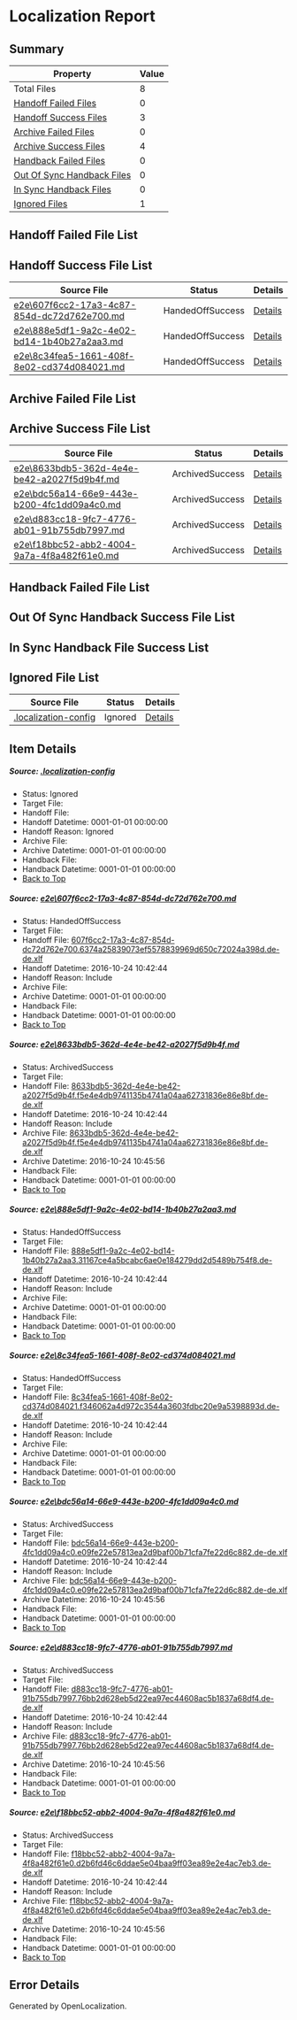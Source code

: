 # <a name='report-top'></a> Localization Report

## Summary
 Property | Value 
 -------- | ----- 
 Total Files | 8
[ Handoff Failed Files ](#handoff-failed-list)| 0
[ Handoff Success Files ](#handoff-success-list)| 3
[ Archive Failed Files ](#archive-failed-list)| 0
[ Archive Success Files ](#archive-success-list)| 4
[ Handback Failed Files ](#handback-failed-list)| 0
[ Out Of Sync Handback Files ](#outofsync-handback-success-list)| 0
[ In Sync Handback Files ](#insync-handback-success-list)| 0
[ Ignored Files ](#ignored-list)| 1

## <a name='handoff-failed-list'></a> Handoff Failed File List

## <a name='handoff-success-list'></a> Handoff Success File List
 Source File | Status | Details 
 ----------- | ------ | ------- 
 [e2e\607f6cc2-17a3-4c87-854d-dc72d762e700.md](https://github.com/OpenLocalizationTestOrg/ol-test0/blob/46ccfad15bfd7cac4aed415cd31ba32c85dfd67f/e2e/607f6cc2-17a3-4c87-854d-dc72d762e700.md) | HandedOffSuccess | [Details](#9dc3a99de5c0dd934c4988f468cfea7942d41b001)
 [e2e\888e5df1-9a2c-4e02-bd14-1b40b27a2aa3.md](https://github.com/OpenLocalizationTestOrg/ol-test0/blob/46ccfad15bfd7cac4aed415cd31ba32c85dfd67f/e2e/888e5df1-9a2c-4e02-bd14-1b40b27a2aa3.md) | HandedOffSuccess | [Details](#cc1f2e035d7fc5b4199b2120d4b5dd10a918bcea3)
 [e2e\8c34fea5-1661-408f-8e02-cd374d084021.md](https://github.com/OpenLocalizationTestOrg/ol-test0/blob/46ccfad15bfd7cac4aed415cd31ba32c85dfd67f/e2e/8c34fea5-1661-408f-8e02-cd374d084021.md) | HandedOffSuccess | [Details](#8b70d5be5897b36ae985ed07b52cd40028436d564)

## <a name='archive-failed-list'></a> Archive Failed File List

## <a name='archive-success-list'></a> Archive Success File List
 Source File | Status | Details 
 ----------- | ------ | ------- 
 [e2e\8633bdb5-362d-4e4e-be42-a2027f5d9b4f.md](https://github.com/OpenLocalizationTestOrg/ol-test0/blob/46ccfad15bfd7cac4aed415cd31ba32c85dfd67f/e2e/8633bdb5-362d-4e4e-be42-a2027f5d9b4f.md) | ArchivedSuccess | [Details](#aa133684d26c780c1e452a7c21c9186e26995ab32)
 [e2e\bdc56a14-66e9-443e-b200-4fc1dd09a4c0.md](https://github.com/OpenLocalizationTestOrg/ol-test0/blob/46ccfad15bfd7cac4aed415cd31ba32c85dfd67f/e2e/bdc56a14-66e9-443e-b200-4fc1dd09a4c0.md) | ArchivedSuccess | [Details](#91c64cbc96208d0f4cee3fa97453e95ecde177895)
 [e2e\d883cc18-9fc7-4776-ab01-91b755db7997.md](https://github.com/OpenLocalizationTestOrg/ol-test0/blob/46ccfad15bfd7cac4aed415cd31ba32c85dfd67f/e2e/d883cc18-9fc7-4776-ab01-91b755db7997.md) | ArchivedSuccess | [Details](#1d48b10a4f6d1f04dd18d187d9ddc2c7cc066f206)
 [e2e\f18bbc52-abb2-4004-9a7a-4f8a482f61e0.md](https://github.com/OpenLocalizationTestOrg/ol-test0/blob/46ccfad15bfd7cac4aed415cd31ba32c85dfd67f/e2e/f18bbc52-abb2-4004-9a7a-4f8a482f61e0.md) | ArchivedSuccess | [Details](#81e2c5c799c25c7963c36cb51bbf14dba183db017)

## <a name='handback-failed-list'></a> Handback Failed File List

## <a name='outofsync-handback-success-list'></a> Out Of Sync Handback Success File List

## <a name='insync-handback-success-list'></a> In Sync Handback File Success List

## <a name='ignored-list'></a> Ignored File List
 Source File | Status | Details 
 ----------- | ------ | ------- 
 [.localization-config](https://github.com/OpenLocalizationTestOrg/ol-test0/blob/46ccfad15bfd7cac4aed415cd31ba32c85dfd67f/.localization-config) | Ignored | [Details](#c268a05ecaa7ec85942ed632c29928ee5bd6da8d0)

## Item Details
##### <a name='c268a05ecaa7ec85942ed632c29928ee5bd6da8d0'></a> Source: [.localization-config](https://github.com/OpenLocalizationTestOrg/ol-test0/blob/46ccfad15bfd7cac4aed415cd31ba32c85dfd67f/.localization-config)
* Status: Ignored
* Target File: 
* Handoff File: 
* Handoff Datetime: 0001-01-01 00:00:00
* Handoff Reason: Ignored
* Archive File: 
* Archive Datetime: 0001-01-01 00:00:00
* Handback File: 
* Handback Datetime: 0001-01-01 00:00:00
* [Back to Top](#report-top)

##### <a name='9dc3a99de5c0dd934c4988f468cfea7942d41b001'></a> Source: [e2e\607f6cc2-17a3-4c87-854d-dc72d762e700.md](https://github.com/OpenLocalizationTestOrg/ol-test0/blob/46ccfad15bfd7cac4aed415cd31ba32c85dfd67f/e2e/607f6cc2-17a3-4c87-854d-dc72d762e700.md)
* Status: HandedOffSuccess
* Target File: 
* Handoff File: [607f6cc2-17a3-4c87-854d-dc72d762e700.6374a25839073ef5578839969d650c72024a398d.de-de.xlf](https://github.com/OpenLocalizationTestOrg/ol-test0-handoff/blob/638e57e146b0720b718995aa37548aef41c96d8f/ol-handoff/OpenLocalizationTestOrg/ol-test0-dede/qimu/ht/607f6cc2-17a3-4c87-854d-dc72d762e700.6374a25839073ef5578839969d650c72024a398d.de-de.xlf)
* Handoff Datetime: 2016-10-24 10:42:44
* Handoff Reason: Include
* Archive File: 
* Archive Datetime: 0001-01-01 00:00:00
* Handback File: 
* Handback Datetime: 0001-01-01 00:00:00
* [Back to Top](#report-top)

##### <a name='aa133684d26c780c1e452a7c21c9186e26995ab32'></a> Source: [e2e\8633bdb5-362d-4e4e-be42-a2027f5d9b4f.md](https://github.com/OpenLocalizationTestOrg/ol-test0/blob/46ccfad15bfd7cac4aed415cd31ba32c85dfd67f/e2e/8633bdb5-362d-4e4e-be42-a2027f5d9b4f.md)
* Status: ArchivedSuccess
* Target File: 
* Handoff File: [8633bdb5-362d-4e4e-be42-a2027f5d9b4f.f5e4e4db9741135b4741a04aa62731836e86e8bf.de-de.xlf](https://github.com/OpenLocalizationTestOrg/ol-test0-handoff/blob/638e57e146b0720b718995aa37548aef41c96d8f/ol-handoff/OpenLocalizationTestOrg/ol-test0-dede/qimu/ht/8633bdb5-362d-4e4e-be42-a2027f5d9b4f.f5e4e4db9741135b4741a04aa62731836e86e8bf.de-de.xlf)
* Handoff Datetime: 2016-10-24 10:42:44
* Handoff Reason: Include
* Archive File: [8633bdb5-362d-4e4e-be42-a2027f5d9b4f.f5e4e4db9741135b4741a04aa62731836e86e8bf.de-de.xlf](https://github.com/OpenLocalizationTestOrg/ol-test0-handoff/blob/1a9c078585e809eb2a8b945a4c3deab671cb48d8/ol-archive/OpenLocalizationTestOrg/ol-test0-dede/qimu/ht/8633bdb5-362d-4e4e-be42-a2027f5d9b4f.f5e4e4db9741135b4741a04aa62731836e86e8bf.de-de.xlf)
* Archive Datetime: 2016-10-24 10:45:56
* Handback File: 
* Handback Datetime: 0001-01-01 00:00:00
* [Back to Top](#report-top)

##### <a name='cc1f2e035d7fc5b4199b2120d4b5dd10a918bcea3'></a> Source: [e2e\888e5df1-9a2c-4e02-bd14-1b40b27a2aa3.md](https://github.com/OpenLocalizationTestOrg/ol-test0/blob/46ccfad15bfd7cac4aed415cd31ba32c85dfd67f/e2e/888e5df1-9a2c-4e02-bd14-1b40b27a2aa3.md)
* Status: HandedOffSuccess
* Target File: 
* Handoff File: [888e5df1-9a2c-4e02-bd14-1b40b27a2aa3.31167ce4a5bcabc6ae0e184279dd2d5489b754f8.de-de.xlf](https://github.com/OpenLocalizationTestOrg/ol-test0-handoff/blob/638e57e146b0720b718995aa37548aef41c96d8f/ol-handoff/OpenLocalizationTestOrg/ol-test0-dede/qimu/ht/888e5df1-9a2c-4e02-bd14-1b40b27a2aa3.31167ce4a5bcabc6ae0e184279dd2d5489b754f8.de-de.xlf)
* Handoff Datetime: 2016-10-24 10:42:44
* Handoff Reason: Include
* Archive File: 
* Archive Datetime: 0001-01-01 00:00:00
* Handback File: 
* Handback Datetime: 0001-01-01 00:00:00
* [Back to Top](#report-top)

##### <a name='8b70d5be5897b36ae985ed07b52cd40028436d564'></a> Source: [e2e\8c34fea5-1661-408f-8e02-cd374d084021.md](https://github.com/OpenLocalizationTestOrg/ol-test0/blob/46ccfad15bfd7cac4aed415cd31ba32c85dfd67f/e2e/8c34fea5-1661-408f-8e02-cd374d084021.md)
* Status: HandedOffSuccess
* Target File: 
* Handoff File: [8c34fea5-1661-408f-8e02-cd374d084021.f346062a4d972c3544a3603fdbc20e9a5398893d.de-de.xlf](https://github.com/OpenLocalizationTestOrg/ol-test0-handoff/blob/638e57e146b0720b718995aa37548aef41c96d8f/ol-handoff/OpenLocalizationTestOrg/ol-test0-dede/qimu/ht/8c34fea5-1661-408f-8e02-cd374d084021.f346062a4d972c3544a3603fdbc20e9a5398893d.de-de.xlf)
* Handoff Datetime: 2016-10-24 10:42:44
* Handoff Reason: Include
* Archive File: 
* Archive Datetime: 0001-01-01 00:00:00
* Handback File: 
* Handback Datetime: 0001-01-01 00:00:00
* [Back to Top](#report-top)

##### <a name='91c64cbc96208d0f4cee3fa97453e95ecde177895'></a> Source: [e2e\bdc56a14-66e9-443e-b200-4fc1dd09a4c0.md](https://github.com/OpenLocalizationTestOrg/ol-test0/blob/46ccfad15bfd7cac4aed415cd31ba32c85dfd67f/e2e/bdc56a14-66e9-443e-b200-4fc1dd09a4c0.md)
* Status: ArchivedSuccess
* Target File: 
* Handoff File: [bdc56a14-66e9-443e-b200-4fc1dd09a4c0.e09fe22e57813ea2d9baf00b71cfa7fe22d6c882.de-de.xlf](https://github.com/OpenLocalizationTestOrg/ol-test0-handoff/blob/638e57e146b0720b718995aa37548aef41c96d8f/ol-handoff/OpenLocalizationTestOrg/ol-test0-dede/qimu/ht/bdc56a14-66e9-443e-b200-4fc1dd09a4c0.e09fe22e57813ea2d9baf00b71cfa7fe22d6c882.de-de.xlf)
* Handoff Datetime: 2016-10-24 10:42:44
* Handoff Reason: Include
* Archive File: [bdc56a14-66e9-443e-b200-4fc1dd09a4c0.e09fe22e57813ea2d9baf00b71cfa7fe22d6c882.de-de.xlf](https://github.com/OpenLocalizationTestOrg/ol-test0-handoff/blob/1a9c078585e809eb2a8b945a4c3deab671cb48d8/ol-archive/OpenLocalizationTestOrg/ol-test0-dede/qimu/ht/bdc56a14-66e9-443e-b200-4fc1dd09a4c0.e09fe22e57813ea2d9baf00b71cfa7fe22d6c882.de-de.xlf)
* Archive Datetime: 2016-10-24 10:45:56
* Handback File: 
* Handback Datetime: 0001-01-01 00:00:00
* [Back to Top](#report-top)

##### <a name='1d48b10a4f6d1f04dd18d187d9ddc2c7cc066f206'></a> Source: [e2e\d883cc18-9fc7-4776-ab01-91b755db7997.md](https://github.com/OpenLocalizationTestOrg/ol-test0/blob/46ccfad15bfd7cac4aed415cd31ba32c85dfd67f/e2e/d883cc18-9fc7-4776-ab01-91b755db7997.md)
* Status: ArchivedSuccess
* Target File: 
* Handoff File: [d883cc18-9fc7-4776-ab01-91b755db7997.76bb2d628eb5d22ea97ec44608ac5b1837a68df4.de-de.xlf](https://github.com/OpenLocalizationTestOrg/ol-test0-handoff/blob/638e57e146b0720b718995aa37548aef41c96d8f/ol-handoff/OpenLocalizationTestOrg/ol-test0-dede/qimu/ht/d883cc18-9fc7-4776-ab01-91b755db7997.76bb2d628eb5d22ea97ec44608ac5b1837a68df4.de-de.xlf)
* Handoff Datetime: 2016-10-24 10:42:44
* Handoff Reason: Include
* Archive File: [d883cc18-9fc7-4776-ab01-91b755db7997.76bb2d628eb5d22ea97ec44608ac5b1837a68df4.de-de.xlf](https://github.com/OpenLocalizationTestOrg/ol-test0-handoff/blob/1a9c078585e809eb2a8b945a4c3deab671cb48d8/ol-archive/OpenLocalizationTestOrg/ol-test0-dede/qimu/ht/d883cc18-9fc7-4776-ab01-91b755db7997.76bb2d628eb5d22ea97ec44608ac5b1837a68df4.de-de.xlf)
* Archive Datetime: 2016-10-24 10:45:56
* Handback File: 
* Handback Datetime: 0001-01-01 00:00:00
* [Back to Top](#report-top)

##### <a name='81e2c5c799c25c7963c36cb51bbf14dba183db017'></a> Source: [e2e\f18bbc52-abb2-4004-9a7a-4f8a482f61e0.md](https://github.com/OpenLocalizationTestOrg/ol-test0/blob/46ccfad15bfd7cac4aed415cd31ba32c85dfd67f/e2e/f18bbc52-abb2-4004-9a7a-4f8a482f61e0.md)
* Status: ArchivedSuccess
* Target File: 
* Handoff File: [f18bbc52-abb2-4004-9a7a-4f8a482f61e0.d2b6fd46c6ddae5e04baa9ff03ea89e2e4ac7eb3.de-de.xlf](https://github.com/OpenLocalizationTestOrg/ol-test0-handoff/blob/638e57e146b0720b718995aa37548aef41c96d8f/ol-handoff/OpenLocalizationTestOrg/ol-test0-dede/qimu/ht/f18bbc52-abb2-4004-9a7a-4f8a482f61e0.d2b6fd46c6ddae5e04baa9ff03ea89e2e4ac7eb3.de-de.xlf)
* Handoff Datetime: 2016-10-24 10:42:44
* Handoff Reason: Include
* Archive File: [f18bbc52-abb2-4004-9a7a-4f8a482f61e0.d2b6fd46c6ddae5e04baa9ff03ea89e2e4ac7eb3.de-de.xlf](https://github.com/OpenLocalizationTestOrg/ol-test0-handoff/blob/1a9c078585e809eb2a8b945a4c3deab671cb48d8/ol-archive/OpenLocalizationTestOrg/ol-test0-dede/qimu/ht/f18bbc52-abb2-4004-9a7a-4f8a482f61e0.d2b6fd46c6ddae5e04baa9ff03ea89e2e4ac7eb3.de-de.xlf)
* Archive Datetime: 2016-10-24 10:45:56
* Handback File: 
* Handback Datetime: 0001-01-01 00:00:00
* [Back to Top](#report-top)


## Error Details

Generated by OpenLocalization.
